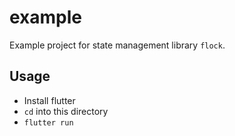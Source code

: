 # example

Example project for state management library `flock`.

## Usage

- Install flutter
- `cd` into this directory
- `flutter run` 
